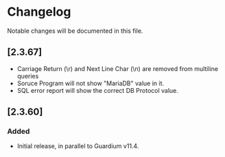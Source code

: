 # Changelog
Notable changes will be documented in this file.

## [2.3.67]
- Carriage Return (\r) and Next Line Char (\n) are removed from multiline queries
- Soruce Program will not show "MariaDB" value in it.
- SQL error report will show the correct DB Protocol value.

## [2.3.60]

### Added
- Initial release, in parallel to Guardium v11.4.



